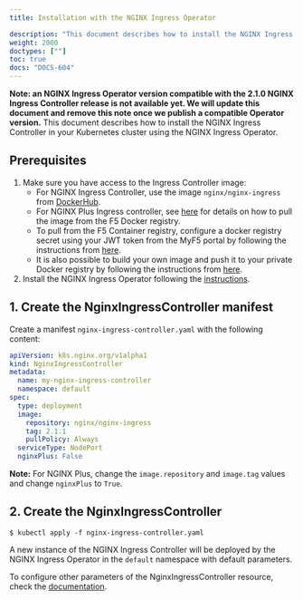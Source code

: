 ```yaml
---
title: Installation with the NGINX Ingress Operator

description: "This document describes how to install the NGINX Ingress Controller in your Kubernetes cluster using the NGINX Ingress Operator."
weight: 2000
doctypes: [""]
toc: true
docs: "DOCS-604"
---
```



**Note: an NGINX Ingress Operator version compatible with the 2.1.0 NGINX Ingress Controller release is not available yet. We will update this document and remove this note once we publish a compatible Operator version.**
This document describes how to install the NGINX Ingress Controller in your Kubernetes cluster using the NGINX Ingress Operator.

## Prerequisites

1. Make sure you have access to the Ingress Controller image:
    * For NGINX Ingress Controller, use the image `nginx/nginx-ingress` from [DockerHub](https://hub.docker.com/r/nginx/nginx-ingress).
    * For NGINX Plus Ingress controller, see [here](/nginx-ingress-controller/installation/pulling-ingress-controller-image) for details on how to pull the image from the F5 Docker registry.
    * To pull from the F5 Container registry, configure a docker registry secret using your JWT token from the MyF5 portal by following the instructions from [here](/nginx-ingress-controller/installation/using-the-jwt-token-docker-secret).
    * It is also possible to build your own image and push it to your private Docker registry by following the instructions from [here](/nginx-ingress-controller/installation/building-ingress-controller-image).
1. Install the NGINX Ingress Operator following the [instructions](https://github.com/nginxinc/nginx-ingress-operator/blob/main/docs/installation.md).

## 1. Create the NginxIngressController manifest

Create a manifest `nginx-ingress-controller.yaml` with the following content:

```yaml
apiVersion: k8s.nginx.org/v1alpha1
kind: NginxIngressController
metadata:
  name: my-nginx-ingress-controller
  namespace: default
spec:
  type: deployment
  image:
    repository: nginx/nginx-ingress
    tag: 2.1.1
    pullPolicy: Always
  serviceType: NodePort
  nginxPlus: False
```

**Note:** For NGINX Plus, change the `image.repository` and `image.tag` values and change `nginxPlus` to `True`.

## 2. Create the NginxIngressController

```
$ kubectl apply -f nginx-ingress-controller.yaml
```

A new instance of the NGINX Ingress Controller will be deployed by the NGINX Ingress Operator in the `default` namespace with default parameters.

To configure other parameters of the NginxIngressController resource, check the [documentation](https://github.com/nginxinc/nginx-ingress-operator/blob/main/docs/nginx-ingress-controller.md).

